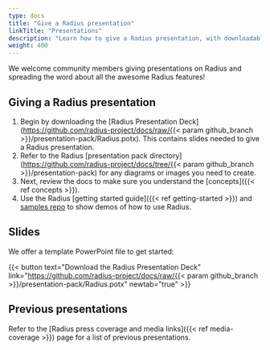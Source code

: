 ```yaml
---
type: docs
title: "Give a Radius presentation"
linkTitle: "Presentations"
description: "Learn how to give a Radius presentation, with downloadable slides and assets"
weight: 400
---
```


We welcome community members giving presentations on Radius and spreading the word about all the awesome Radius features!

## Giving a Radius presentation

1. Begin by downloading the [Radius Presentation Deck](https://github.com/radius-project/docs/raw/{{< param github_branch >}}/presentation-pack/Radius.potx). This contains slides needed to give a Radius presentation.
1. Refer to the Radius [presentation pack directory](https://github.com/radius-project/docs/tree/{{< param github_branch >}}/presentation-pack) for any diagrams or images you need to create.
1. Next, review the docs to make sure you understand the [concepts]({{< ref concepts >}}).
1. Use the Radius [getting started guide]({{< ref getting-started >}}) and [samples repo](https://github.com/radius-project/samples) to show demos of how to use Radius.

## Slides

We offer a template PowerPoint file to get started:

{{< button text="Download the Radius Presentation Deck" link="https://github.com/radius-project/docs/raw/{{< param github_branch >}}/presentation-pack/Radius.potx" newtab="true" >}}

## Previous presentations

Refer to the [Radius press coverage and media links]({{< ref media-coverage >}}) page for a list of previous presentations.
